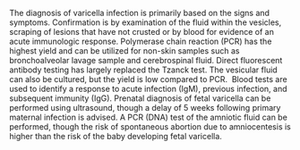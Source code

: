 The diagnosis of varicella infection is primarily based on the signs and symptoms. Confirmation is by examination of the fluid within the vesicles, scraping of lesions that have not crusted or by blood for evidence of an acute immunologic response. Polymerase chain reaction (PCR) has the highest yield and can be utilized for non-skin samples such as bronchoalveolar lavage sample and cerebrospinal fluid. Direct fluorescent antibody testing has largely replaced the Tzanck test. The vesicular fluid can also be cultured, but the yield is low compared to PCR.  Blood tests are used to identify a response to acute infection (IgM), previous infection, and subsequent immunity (IgG). Prenatal diagnosis of fetal varicella can be performed using ultrasound, though a delay of 5 weeks following primary maternal infection is advised. A PCR (DNA) test of the amniotic fluid can be performed, though the risk of spontaneous abortion due to amniocentesis is higher than the risk of the baby developing fetal varicella.